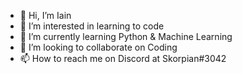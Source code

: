 - 👋 Hi, I’m Iain
- 👀 I’m interested in learning to code
- 🌱 I’m currently learning Python & Machine Learning
- 💞️ I’m looking to collaborate on Coding
- 📫 How to reach me on Discord at Skorpian#3042

<!---
IGDB/IGDB is a ✨ special ✨ repository because its `README.md` (this file) appears on your GitHub profile.
You can click the Preview link to take a look at your changes.
--->
